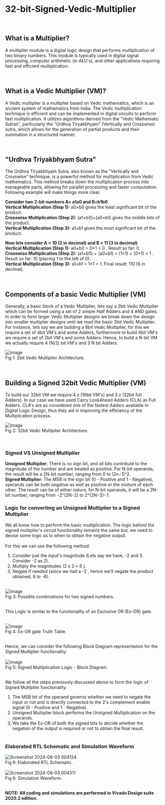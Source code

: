 # 32-bit-Signed-Vedic-Multiplier

<br>

## What is a Multiplier?
A multiplier module is a digital logic design that performs multiplication of two binary numbers. This module is typically used in digital signal processing, computer arithmetic (in ALU's), and other applications requiring fast and efficient multiplication.

<br>

## What is a Vedic Multiplier (VM)?
A Vedic multiplier is a multiplier based on Vedic mathematics, which is an ancient system of mathematics from India. The Vedic multiplication technique is efficient and can be implemented in digital circuits to perform fast multiplication. It utilizes algorithms derived from the "Vedic Mathematic Sutras", particularly the "Urdhva Tiryakbhyam" (Vertically and Crosswise) sutra, which allows for the generation of partial products and their summation in a structured manner.

<br>

## "Urdhva Triyakbhyam Sutra"
The Urdhva Tiryakbhyam Sutra, also known as the "Vertically and Crosswise" technique, is a powerful method for multiplication from Vedic mathematics. This method breaks down the multiplication process into manageable parts, allowing for parallel processing and faster computation. Following example will make things more clear. <br>

**Consider two 2-bit numbers A= a1a0 and B=b1b0**. <br>
**Vertical Multiplication (Step 1):** a0×b0 gives the least significant bit of the product.<br>
**Crosswise Multiplication (Step 2):** (a1×b0)+(a0×b1) gives the middle bits of the product.<br>
**Vertical Multiplication (Step 3):** a1×b1 gives the most significant bit of the product. <br>

**Now lets consider A = 10 (2 in decimal) and B = 11 (3 in decimal)** <br>
**Vertical Multiplication (Step 1):** a0×b0 = 0×1 = 0 . Result so far: 0.<br>
**Crosswise Multiplication (Step 2):** (a1×b0) + (a0×b1) = (1×1) + (0×1) = 1 . Result so far: 10 (placing 1 to the left of 0).<br>
**Vertical Multiplication (Step 3):** a1×b1 = 1×1 = 1. Final result: 110 (6 in decimal).


<br>

## Components of a basic Vedic Multiplier (VM)
Generally, a basic block of a Vedic Multiplier, lets say a 2bit Vedic Multiplier which can be formed using a set of 2 simple Half Adders and 4 AND gates. In order to form larger Vedic Multiplier designs we break down the design into smaller multiplier designs until we read the basic 2bit Vedic Multiplier. For instance, lets say we are building a 8bit Vedic Multiplier, for this we require a set of 4bit VM's and some Adders, furthermore to build 4bit VM's we require a set of 2bit VM's and some Adders. Hence, to build a N-bit VM we actually require 4 (N/2) bit VM's and 3 N bit Adders.

![image](https://github.com/user-attachments/assets/8068abf9-dc64-4182-997c-16ce95c3ad2c) <br> Fig 1: 2bit Vedic Multiplier Architecture.


<br>

## Building a Signed 32bit Vedic Multiplier (VM)
To build our 32bit VM we require 4 x (16bit VM's) and 3 x (32bit full Adders). In our case we have used Carry LookAhead Adders (CLA) as Full Adders. CLA's are as considered one of the fastest Adders available in Digital Logic Design, thus they aid in improving the efficiency of the Multiplication process.

![image](https://github.com/user-attachments/assets/9fd0f46b-378a-4c9e-ad2d-18c376a01a3a) <br> Fig 2: 32bit Vedic Multiplier Architecture.


<br>

### Signed VS Unsigned Multiplier
**Unsigned Multiplier:** There is no sign bit, and all bits contribute to the magnitude of the number and are treated as positive. For N-bit operands, the result will be a 2N-bit number, ranging from 0 to (2n−1)^2. <br>
**Signed Multiplier:** The MSB is the sign bit (0 - Positive and 1 - Negative), operands can be both negative as well as positive or the mixture of each other. The result can be of either nature, for N-bit operands, it will be a 2N-bit number, ranging from −2^(2N−2) to 2^(2N−2)−1. 

### Logic for converting an Unsigned Multiplier to a Signed Multiplier

We all know how to perform the basic multiplication. The logic behind the signed multiplier's circuit functionality remains the same but, we need to devise some logic as to when to obtain the negative output. <br><br>
For this we can use the following method: <br>
1. Consider just the input's magnitude (Lets say we have, -2 and 3. Consider -2 as 2). <br>
2. Multiply the magnitudes (2 x 3 = 6 ). <br>
3. Negate if needed (since we had a -2 , hence we'll negate the product obtained. 6 to -6).
<br><br>

![image](https://github.com/user-attachments/assets/840c8fce-8cfd-4ea7-a789-5302a6f304f7) <br> Fig 3: Possible combinations for two signed numbers. <br> <br>

This Logic is similar to the functionality of an Exclusive OR (Ex-OR) gate. <br><br>

![image](https://github.com/user-attachments/assets/c4a1b282-48fc-46eb-a558-2c47ad475771) <br> Fig 4: Ex-OR gate Truth Table. <br> <br>

Hence, we can consider the following Block Diagram representation for the Signed Multiplier functionality: <br><br>
![image](https://github.com/user-attachments/assets/a6824f20-568d-4e07-8986-79203f718471) <br> Fig 5: Signed Multiplication Logic - Block Diagram. <br> <br>

We follow all the steps previously discussed above to form the logic of Signed Multiplier functionality. <br>
1. The MSB bit of the operand governs whether we need to negate the input or not and is directly connected to the 2's complement enable signal (0 - Positive and 1 - Negative). <br>
2. Unsigned Multiplier block performs the Unsigned Multiplication on the operands. <br>
3. We take the Ex-OR of both the signed bits to decide whether the negation of the output is required or not to obtain the final result. <br><br>

### Elaborated RTL Schematic and Simulation Waveform
![Screenshot 2024-08-03 004134](https://github.com/user-attachments/assets/efa9f771-1985-4b37-b8f1-9b3936d8e884) <br> Fig 6: Elaborated RTL Schematic. <br> <br>
![Screenshot 2024-08-03 004311](https://github.com/user-attachments/assets/893c72ac-ccca-4c3b-ac5d-a3c13bb63735) <br> Fig 6: Simulation Waveform. <br> <br>

**NOTE: All coding and simulations are performed in Vivado Design suite 2020.2 edition.**











